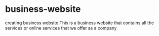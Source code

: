 # business-website
creating business website
This is a business website that contains all the services or online services that we offer as a company
